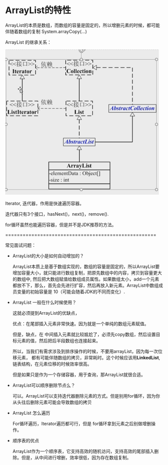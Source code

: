 # ArrayList的特性

ArrayList的本质是数组，而数组的容量是固定的，所以增删元素的时候，都可能伴随着数组的复制 System.arrayCopy(...)





ArrayList 的继承关系：

![image-20200517154112034](ArrayList的特性.assets/image-20200517154112034.png)

Iterator, 迭代器，作用是快速遍历容器。

迭代器只有3个接口，hasNext()，next()，remove().

for循环虽然也能遍历容器，但是并不是JDK推荐的方法。

====================================================

常见面试问题：

- ArrayList的大小是如何自动增加的？

  ArrayList本质上是基于数组实现的，数组的容量是固定的，所以ArrayList要增加容量大小，就只能进行数组复制，把原先数组中的内容，拷贝到容量更大的数组中, 然后把大数组赋值给数组成员属性。如果数组太小，add一个元素都放不下，那么，首先会先进行扩容，然后再放入新元素。ArrayList中数组成员变量的初始容量是 10（可能会随着JDK的不同而变化）.
  
- ArrayList 一般在什么时候使用？

  这就必须提到ArrayList的优缺点，

  优点：在尾部插入元素非常快速。因为就是一个单纯的数组元素赋值。
  
  但是，缺点，在 中间插入元素就比较尴尬了，必须先copy数组，然后设置目标元素的值，然后把后半段数组也连接起来。
  
  所以，当我们有需求涉及到排序操作的时候，不要用arrayList，因为每一次位移元素， 都有可能伴随数组的拷贝，非常耗时。这个时候应该用**LinkedList**, 链表结构，在元素位移的时候效率很高。
  
  但是如果只是作为一个存储容器，用于查询，那ArrayList就很合适。
  
-  ArrayList可以顺序删除节点么？
   
   可以。ArrayList可以支持迭代器删除元素的方式。但是别用for循环，因为你从头往后删除元素可能会导致数组的拷贝
   
- ArrayList 怎么遍历

  For循环遍历，Iterator遍历都可行，但是 for循环拿到元素之后别做增删操作。

- 顺序表的优点

  ArrayList作为一个顺序表，它支持高效的随机访问，支持高效的尾部插入删除。但是，从中间进行增删，效率很低，因为存在数组复制。















